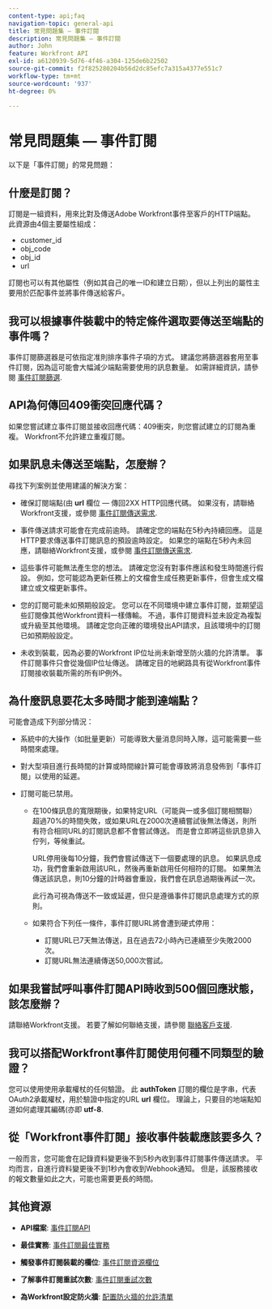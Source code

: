 ```yaml
---
content-type: api;faq
navigation-topic: general-api
title: 常見問題集 — 事件訂閱
description: 常見問題集 — 事件訂閱
author: John
feature: Workfront API
exl-id: a6120939-5d76-4f46-a304-125de6b22502
source-git-commit: f2f825280204b56d2dc85efc7a315a4377e551c7
workflow-type: tm+mt
source-wordcount: '937'
ht-degree: 0%

---
```


# 常見問題集 — 事件訂閱

<!--
{{highlighted-preview}}
-->

以下是「事件訂閱」的常見問題：

## 什麼是訂閱？

訂閱是一組資料，用來比對及傳送Adobe Workfront事件至客戶的HTTP端點。 此資源由4個主要屬性組成：

* customer_id
* obj_code
* obj_id
* url

訂閱也可以有其他屬性（例如其自己的唯一ID和建立日期），但以上列出的屬性主要用於匹配事件並將事件傳送給客戶。

## 我可以根據事件裝載中的特定條件選取要傳送至端點的事件嗎？

事件訂閱篩選器是可依指定准則排序事件子項的方式。 建議您將篩選器套用至事件訂閱，因為這可能會大幅減少端點需要使用的訊息數量。 如需詳細資訊，請參閱 [事件訂閱篩選](../../wf-api/general/event-subs-api.md#event).

## API為何傳回409衝突回應代碼？

如果您嘗試建立事件訂閱並接收回應代碼：409衝突，則您嘗試建立的訂閱為重複。 Workfront不允許建立重複訂閱。

## 如果訊息未傳送至端點，怎麼辦？

尋找下列案例並使用建議的解決方案：

* 確保訂閱端點(由 **url** 欄位 — 傳回2XX HTTP回應代碼。 如果沒有，請聯絡Workfront支援，或參閱 [事件訂閱傳送需求](../../wf-api/general/setup-event-sub-endpoint.md).

* 事件傳送請求可能會在完成前逾時。 請確定您的端點在5秒內持續回應。 這是HTTP要求傳送事件訂閱訊息的預設逾時設定。 如果您的端點在5秒內未回應，請聯絡Workfront支援，或參閱 [事件訂閱傳送需求](../../wf-api/general/setup-event-sub-endpoint.md).
* 這些事件可能無法產生您的想法。 請確定您沒有對事件應該和發生時間進行假設。 例如，您可能認為更新任務上的文檔會生成任務更新事件，但會生成文檔建立或文檔更新事件。
* 您的訂閱可能未如預期般設定。 您可以在不同環境中建立事件訂閱，並期望這些訂閱像其他Workfront資料一樣傳輸。 不過，事件訂閱資料並未設定為複製或升級至其他環境。 請確定您向正確的環境發出API請求，且該環境中的訂閱已如預期般設定。
* 未收到裝載，因為必要的Workfront IP位址尚未新增至防火牆的允許清單。 事件訂閱事件只會從幾個IP位址傳送。 請確定目的地網路具有從Workfront事件訂閱接收裝載所需的所有IP例外。

## 為什麼訊息要花太多時間才能到達端點？

可能會造成下列部分情況：

* 系統中的大操作（如批量更新）可能導致大量消息同時入隊，這可能需要一些時間來處理。
* 對大型項目進行長時間的計算或時間線計算可能會導致將消息發佈到「事件訂閱」以使用的延遲。
* 訂閱可能已禁用。

   * 在100條訊息的寬限期後，如果特定URL（可能與一或多個訂閱相關聯）超過70%的時間失敗，或如果URL在2000次連續嘗試後無法傳送，則所有符合相同URL的訂閱訊息都不會嘗試傳送。 而是會立即將這些訊息排入佇列，等候重試。

      URL停用後每10分鐘，我們會嘗試傳送下一個要處理的訊息。 如果訊息成功，我們會重新啟用該URL，然後再重新啟用任何相符的訂閱。 如果無法傳送該訊息，則10分鐘的計時器會重設，我們會在訊息過期後再試一次。

      此行為可視為傳送不一致或延遲，但只是遵循事件訂閱訊息處理方式的原則。

   * 如果符合下列任一條件，事件訂閱URL將會遭到硬式停用：

      * 訂閱URL已7天無法傳送，且在過去72小時內已連續至少失敗2000次。
      * 訂閱URL無法連續傳送50,000次嘗試。

## 如果我嘗試呼叫事件訂閱API時收到500個回應狀態，該怎麼辦？

請聯絡Workfront支援。 若要了解如何聯絡支援，請參閱 [聯絡客戶支援](../../workfront-basics/tips-tricks-and-troubleshooting/contact-customer-support.md).

## 我可以搭配Workfront事件訂閱使用何種不同類型的驗證？

您可以使用使用承載權杖的任何驗證。 此 **authToken** 訂閱的欄位是字串，代表OAuth2承載權杖，用於驗證中指定的URL **url** 欄位。 理論上，只要目的地端點知道如何處理其編碼(亦即 **utf-8**.

## 從「Workfront事件訂閱」接收事件裝載應該要多久？

一般而言，您可能會在記錄資料變更後不到5秒內收到事件訂閱事件傳送請求。 平均而言，自進行資料變更後不到1秒內會收到Webhook通知。 但是，該服務接收的報文數量如此之大，可能也需要更長的時間。

## 其他資源

* **API檔案**: [事件訂閱API](../../wf-api/general/event-subs-api.md)

* **最佳實務**: [事件訂閱最佳實務](../../wf-api/general/event-sub-best-practice.md)

* **觸發事件訂閱裝載的欄位**: [事件訂閱資源欄位](../../wf-api/api/event-sub-resource-fields.md)

* **了解事件訂閱重試次數**: [事件訂閱重試次數](../../wf-api/api/event-sub-retries.md)

* **為Workfront設定防火牆**: [配置防火牆的允許清單](../../administration-and-setup/get-started-wf-administration/configure-your-firewall.md)
